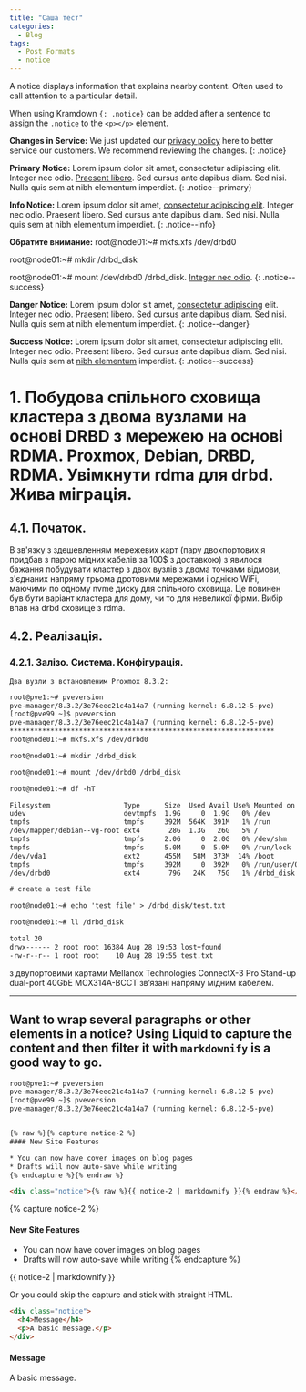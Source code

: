 ```yaml
---
title: "Саша тест"
categories:
  - Blog
tags:
  - Post Formats
  - notice
---
```


A notice displays information that explains nearby content. Often used to call attention to a particular detail.

When using Kramdown `{: .notice}` can be added after a sentence to assign the `.notice` to the `<p></p>` element. 

**Changes in Service:** We just updated our [privacy policy](#) here to better service our customers. We recommend reviewing the changes.
{: .notice}

**Primary Notice:** Lorem ipsum dolor sit amet, consectetur adipiscing elit. Integer nec odio. [Praesent libero](#). Sed cursus ante dapibus diam. Sed nisi. Nulla quis sem at nibh elementum imperdiet.
{: .notice--primary}

**Info Notice:** Lorem ipsum dolor sit amet, [consectetur adipiscing elit](#). Integer nec odio. Praesent libero. Sed cursus ante dapibus diam. Sed nisi. Nulla quis sem at nibh elementum imperdiet.
{: .notice--info}

**Обратите внимание:** root@node01:~# mkfs.xfs /dev/drbd0

root@node01:~# mkdir /drbd_disk

root@node01:~# mount /dev/drbd0 /drbd_disk. [Integer nec odio](#).
{: .notice--success}

**Danger Notice:** Lorem ipsum dolor sit amet, [consectetur adipiscing](#) elit. Integer nec odio. Praesent libero. Sed cursus ante dapibus diam. Sed nisi. Nulla quis sem at nibh elementum imperdiet.
{: .notice--danger}

**Success Notice:** Lorem ipsum dolor sit amet, consectetur adipiscing elit. Integer nec odio. Praesent libero. Sed cursus ante dapibus diam. Sed nisi. Nulla quis sem at [nibh elementum](#) imperdiet.
{: .notice--success}

# 1.	Побудова спільного сховища кластера з двома вузлами на основі DRBD з мережею на основі RDMA. Proxmox, Debian, DRBD, RDMA. Увімкнути rdma для drbd. Жива міграція.  
  ## 4.1. Початок.  
  В зв'язку з здешевленням мережевих карт (пару двоxпортових я придбав з парою мідних кабелів за 100$ з доставкою) з'явилося бажання побудувати кластер з двох вузлів з двома точками відмови, з'єднаних напряму трьома дротовими мережами і однією WiFi, маючими по одному nvme диску для спільного сховища. Це повинен  був бути варіант кластера для дому, чи то для невеликої фірми. Вибір впав на drbd сховище з rdma.  

  ## 4.2. Реалізація.    
   ### 4.2.1. Залізо. Система. Конфігурація.  
    Два вузли з встановленим Proxmox 8.3.2:  
    
```html
root@pve1:~# pveversion 
pve-manager/8.3.2/3e76eec21c4a14a7 (running kernel: 6.8.12-5-pve)
[root@pve99 ~]$ pveversion
pve-manager/8.3.2/3e76eec21c4a14a7 (running kernel: 6.8.12-5-pve)
*****************************************************************
root@node01:~# mkfs.xfs /dev/drbd0

root@node01:~# mkdir /drbd_disk

root@node01:~# mount /dev/drbd0 /drbd_disk

root@node01:~# df -hT

Filesystem                  Type      Size  Used Avail Use% Mounted on
udev                        devtmpfs  1.9G     0  1.9G   0% /dev
tmpfs                       tmpfs     392M  564K  391M   1% /run
/dev/mapper/debian--vg-root ext4       28G  1.3G   26G   5% /
tmpfs                       tmpfs     2.0G     0  2.0G   0% /dev/shm
tmpfs                       tmpfs     5.0M     0  5.0M   0% /run/lock
/dev/vda1                   ext2      455M   58M  373M  14% /boot
tmpfs                       tmpfs     392M     0  392M   0% /run/user/0
/dev/drbd0                  ext4       79G   24K   75G   1% /drbd_disk

# create a test file

root@node01:~# echo 'test file' > /drbd_disk/test.txt

root@node01:~# ll /drbd_disk

total 20
drwx------ 2 root root 16384 Aug 28 19:53 lost+found
-rw-r--r-- 1 root root    10 Aug 28 19:55 test.txt

```

   з двупортовими картами Mellanox Technologies ConnectX-3 Pro Stand-up dual-port 40GbE MCX314A-BCCT зв’язані напряму мідним кабелем. 





---
Want to wrap several paragraphs or other elements in a notice? Using Liquid to capture the content and then filter it with `markdownify` is a good way to go.
---
```html
root@pve1:~# pveversion 
pve-manager/8.3.2/3e76eec21c4a14a7 (running kernel: 6.8.12-5-pve)
[root@pve99 ~]$ pveversion
pve-manager/8.3.2/3e76eec21c4a14a7 (running kernel: 6.8.12-5-pve)


{% raw %}{% capture notice-2 %}
#### New Site Features

* You can now have cover images on blog pages
* Drafts will now auto-save while writing
{% endcapture %}{% endraw %}

<div class="notice">{% raw %}{{ notice-2 | markdownify }}{% endraw %}</div>
```

{% capture notice-2 %}
#### New Site Features

* You can now have cover images on blog pages
* Drafts will now auto-save while writing
{% endcapture %}

<div class="notice">
  {{ notice-2 | markdownify }}
</div>

Or you could skip the capture and stick with straight HTML.

```html
<div class="notice">
  <h4>Message</h4>
  <p>A basic message.</p>
</div>
```

<div class="notice">
  <h4>Message</h4>
  <p>A basic message.</p>
</div>
